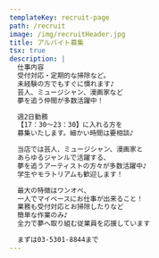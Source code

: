 ```yaml
---
templateKey: recruit-page
path: /recruit
image: /img/recruitHeader.jpg
title: アルバイト募集
tsx: true
description: |
  仕事内容
  受付対応・定期的な掃除など。
  未経験の方でもすぐに慣れます♪
  芸人、ミュージシャン、漫画家など
  夢を追う仲間が多数活躍中！

  週2日勤務
  【17：30～23：30】に入れる方を
  募集いたします。細かい時間は要相談♪

  当店では芸人、ミュージシャン、漫画家と
  あらゆるジャンルで活躍する、
  夢を追うアーティストの方々が多数活躍中♪
  学生やモラトリアムも歓迎します！

  最大の特徴はワンオペ、
  一人でマイペースにお仕事が出来ること！
  業務も受付対応とお掃除したりなど
  簡単な作業のみ♪
  全力で夢へ取り組む従業員を応援しています

  まずは03-5301-8844まで
---
```

